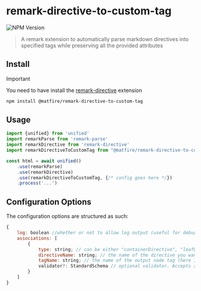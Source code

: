 # remark-directive-to-custom-tag

![NPM Version](https://img.shields.io/npm/v/%40matfire%2Fremark-directive-to-custom-tag?style=for-the-badge)

> A remark extension to automatically parse markdown directives into specified tags while preserving all the provided attributes

## Install

> [!IMPORTANT]
> You need to have install the [remark-directive](https://github.com/remarkjs/remark-directive/tree/main) extension

```bash
npm install @matfire/remark-directive-to-custom-tag
```

## Usage

```js
import {unified} from 'unified'
import remarkParse from 'remark-parse'
import remarkDirective from 'remark-directive'
import remarkDirectiveToCustomTag from "@matfire/remark-directive-to-custom-tag"

const html = await unified()
    .use(remarkParse)
    .use(remarkDirective)
    .use(remarkDirectiveToCustomTag, {/* config goes here */})
    .process('...')
```

## Configuration Options

The configuration options are structured as such:

```js
{
    log: boolean //whether or not to allow log output (useful for debugging): defaults to false,
    associations: [
        {
            type: string; // can be either "containerDirective", "leafDirective" or "textDirective"; check the remark-directive documentation to learn more
            directiveName: string; // the name of the directive you want to select. To target a directive written like ::youtube, you would write here 'youtube'
            tagName: string; // the name of the output node tag (here I personally use webcomponents, but you do you),
            validator?: StandardSchema // optional validator. Accepts any library implementing the StandardSchema specification (includind zod, arktype and more) 
        }
    ]
}
```


